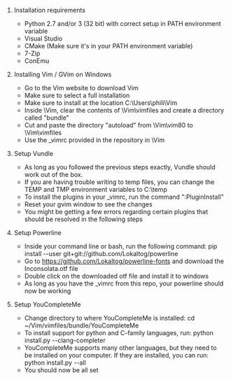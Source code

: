 1. Installation requirements
	- Python 2.7 and/or 3 (32 bit) with correct setup in PATH environment variable
	- Visual Studio
	- CMake (Make sure it's in your PATH environment variable)
	- 7-Zip
	- ConEmu

2. Installing Vim / GVim on Windows
	- Go to the Vim website to download Vim
	- Make sure to select a full installation
	- Make sure to install at the location C:\Users\phili\Vim
	- Inside \Vim, clear the contents of \Vim\vimfiles and create a directory called "bundle"
	- Cut and paste the directory "autoload" from \Vim\vim80 to \Vim\vimfiles
	- Use the _vimrc provided in the repository in \Vim

3. Setup Vundle
	- As long as you followed the previous steps exactly, Vundle should work out of the box.
	- If you are having trouble writing to temp files, you can change the TEMP and TMP
	  environment variables to C:\temp
	- To install the plugins in your _vimrc, run the command ":PluginInstall"
	- Reset your gvim window to see the changes
	- You might be getting a few errors regarding certain plugins that should be resolved
	  in the following steps

4. Setup Powerline
	- Inside your command line or bash, run the following command:
	  pip install --user git+git://github.com/Lokaltog/powerline
	- Go to https://github.com/Lokaltog/powerline-fonts and download the Inconsolata.otf file
	- Double click on the downloaded otf file and install it to windows
	- As long as you have the _vimrc from this repo, your powerline should now be working

5. Setup YouCompleteMe
	- Change directory to where YouCompleteMe is installed:
	  cd ~/Vim/vimfiles/bundle/YouCompleteMe
	- To install support for python and C-family languages, run:
	  python install.py --clang-completer
	- YouCompleteMe supports many other languages, but they need to be installed on your
	  computer. If they are installed, you can run:
      python install.py --all
	- You should now be all set

